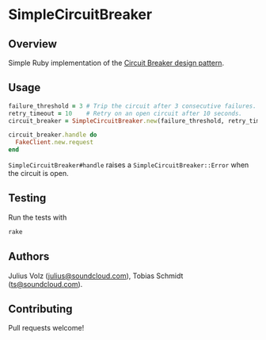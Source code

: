 # SimpleCircuitBreaker

## Overview

Simple Ruby implementation of the [Circuit Breaker design pattern][0].

## Usage

```ruby
failure_threshold = 3 # Trip the circuit after 3 consecutive failures.
retry_timeout = 10    # Retry on an open circuit after 10 seconds.
circuit_breaker = SimpleCircuitBreaker.new(failure_threshold, retry_timeout)

circuit_breaker.handle do
  FakeClient.new.request
end
```

`SimpleCircuitBreaker#handle` raises a `SimpleCircuitBreaker::Error` when the
circuit is open.

## Testing

Run the tests with

```bash
rake
```

## Authors

Julius Volz (julius@soundcloud.com), Tobias Schmidt (ts@soundcloud.com).

## Contributing

Pull requests welcome!

[0]: http://en.wikipedia.org/wiki/Circuit_breaker_design_pattern
